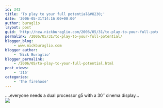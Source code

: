 ```yaml
---
id: 343
title: 'To play to your full potential&#8230;'
date: '2006-05-31T14:16:00+00:00'
author: buraglio
layout: post
guid: 'http://new.nickburaglio.com/2006/05/31/to-play-to-your-full-potential/'
permalink: /2006/05/31/to-play-to-your-full-potential/
blogger_blog:
    - www.nickburaglio.com
blogger_author:
    - 'Nick Buraglio'
blogger_permalink:
    - /2006/05/to-play-to-your-full-potential.html
post_views:
    - '315'
categories:
    - 'The firehose'
---
```


….everyone needs a dual processor g5 with a 30″ cinema display…  
![](http://buraglio.com/nick/images/cinema.jpg)